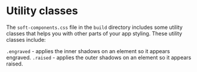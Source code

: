 # Utility classes

The `soft-components.css` file in the `build` directory includes some utility classes that helps you with other parts of your app styling. These utility classes include:

`.engraved` - applies the inner shadows on an element so it appears engraved.
`.raised` - applies the outer shadows on an element so it appears raised.